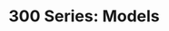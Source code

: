 <!-- TITLE: 300 Series -->
<!-- SUBTITLE:An index of 300 Series IBM ThinkPads  -->

# 300 Series: Models